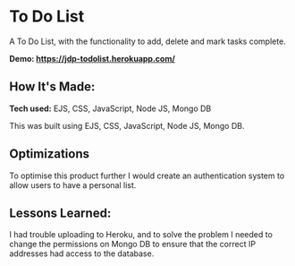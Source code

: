 # To Do List
A To Do List, with the functionality to add, delete and mark tasks complete.

**Demo: https://jdp-todolist.herokuapp.com/**


## How It's Made:

**Tech used:** EJS, CSS, JavaScript, Node JS, Mongo DB

This was built using EJS, CSS, JavaScript, Node JS, Mongo DB. 

## Optimizations

To optimise this product further I would create an authentication system to allow users to have a personal list.

## Lessons Learned:

I had trouble uploading to Heroku, and to solve the problem I needed to change the permissions on Mongo DB to ensure that the correct IP addresses had access to the database. 